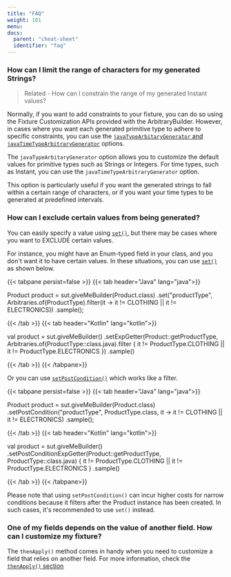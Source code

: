 ```yaml
---
title: "FAQ"
weight: 101
menu:
docs:
  parent: "cheat-sheet"
  identifier: "faq"
---
```


### How can I limit the range of characters for my generated Strings?
> Related - How can I constrain the range of my generated Instant values?

Normally, if you want to add constraints to your fixture, you can do so using the Fixture Customization APIs provided with the ArbitraryBuilder.
However, in cases where you want each generated primitive type to adhere to specific constraints, you can use the [`javaTypeArbitaryGenerator`
and `javaTimeTypeArbitraryGenerator`](../../fixture-monkey-options/customization-options/#constraining-java-types) options.

The `javaTypeArbitaryGenerator` option allows you to customize the default values for primitive types such as Strings or Integers. For time types, such as Instant, you can use the `javaTimeTypeArbitraryGenerator` option.

This option is particularly useful if you want the generated strings to fall within a certain range of characters, or if you want your time types to be generated at predefined intervals.

### How can I exclude certain values from being generated?
You can easily specify a value using [`set()`](../../customizing-objects/apis/#set), but there may be cases where you want to EXCLUDE certain values.

For instance, you might have an Enum-typed field in your class, and you don't want it to have certain values.
In these situations, you can use [`set()`](../../customizing-objects/apis/#set) as shown below.

{{< tabpane persist=false >}}
{{< tab header="Java" lang="java">}}

Product product = sut.giveMeBuilder(Product.class)
    .set("productType", Arbitraries.of(ProductType).filter(it -> it != CLOTHING || it != ELECTRONICS))
    .sample();

{{< /tab >}}
{{< tab header="Kotlin" lang="kotlin">}}

val product = sut.giveMeBuilder<Product>()
    .setExpGetter(Product::getProductType, Arbitraries.of(ProductType::class.java).filter { it != ProductType.CLOTHING || it != ProductType.ELECTRONICS })
    .sample()

{{< /tab >}}
{{< /tabpane>}}

Or you can use [`setPostCondition()`](../../customizing-objects/apis/#setpostcondition) which works like a filter.

{{< tabpane persist=false >}}
{{< tab header="Java" lang="java">}}

Product product = sut.giveMeBuilder(Product.class)
    .setPostCondition("productType", ProductType.class, it -> it != CLOTHING || it != ELECTRONICS)
    .sample();

{{< /tab >}}
{{< tab header="Kotlin" lang="kotlin">}}

val product = sut.giveMeBuilder<Product>()
    .setPostConditionExpGetter(Product::getProductType, ProductType::class.java) { it != ProductType.CLOTHING || it != ProductType.ELECTRONICS }
    .sample()

{{< /tab >}}
{{< /tabpane>}}

Please note that using `setPostCondition()` can incur higher costs for narrow conditions because it filters after the Product instance has been created.
In such cases, it's recommended to use `set()` instead.

### One of my fields depends on the value of another field. How can I customize my fixture?

The `thenApply()` method comes in handy when you need to customize a field that relies on another field.
For more information, check the [`thenApply()` section](../../customizing-objects/apis/#thenapply)
